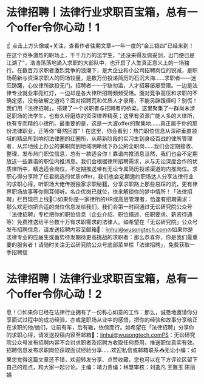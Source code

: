 # 法律招聘丨法律行业求职百宝箱，总有一个offer令你心动！1

☝ 点击上方头像或+关注，查看作者往期文章~一年一度的“金三银四”已经来到！在这个竞争激烈的职场上，千千万万的法学生，“还没来得及佩妥剑，出门便已是江湖了”，浩浩荡荡地涌入求职的大部队中，也开启了人生真正意义上的一场独行。在数百万求职者激烈竞争的浪潮下，是大企业和小公司招聘岗位的锐减，是职场萌新与资深求职人的同场较量，是数万份投递简历的石沉大海......求职者——迷茫踌躇，心仪律所欲投无门。招聘者——宁缺勿滥，人才招募屡屡受限。一边是法律专业就业率亮红灯，一边却是各大律所招聘频频受阻。面对竞争高压和求职的不确定感，没有破解之道吗？面对招聘荒和优质人才录用，不能另辟蹊径吗？别慌！我们用「法律招聘」，搭建了一个求职者与招聘者的桥梁。这里聚集了一群尚未涉足职场的法学生，也有久经磨练的资深律界精英；这里有资源广能人多的大律所，也有专而精的小律所。最重要的是，这是一大波offer的聚集地......真正属于你的那份法律职业，正等你“蓦然回首”！在这里，你会看到：热门职位信息从深耕垂直领域的精品所到响彻法律圈的红圈所，从萌新阶段的实习生到身经百战的律所管理者，从异地线上办公的兼职岗到地域明晰线下办公的全职岗......我们会定期接收、整理、发布热门职位信息，总有一款适合你！靠谱内推消息当然，我们也会不定期放送一些靠谱的职位内推消息。我们会根据律所招聘需求，从与无讼深度合作的优质律所中，精选适合岗位，不定期推送带有无讼专属简历投递渠道的内推岗位。求职心得分享除了任君挑选的优质offer，我们也会定期邀约职场达人分享法律行业的求职心得，听职场大佬传授独家求职秘籍，分享求职路上那些易踩的坑，更有律界职场故事等你侧耳倾听。名企优岗已就位，快来解锁你的梦中情所！「法律招聘」栏目现已上线📣◎如果你是一家律所的HR或高层管理者，恰逢有招聘需求：那么欢迎你把合适的岗位信息发给我们，我们会第一时间通过无讼研究院公众号「法律招聘」专栏把你的职位信息（企业介绍、职位描述、任职要求、薪资待遇等）免费推送给平台数十万有求职需求的法律人。如希望在「无讼研究院」公众号发布招聘信息，请发送招聘内容至邮箱📧：linhui@wusongtech.com◎如果你是法律专业的应届生或蓄势待发期待更高挑战的求职者：那么恭喜你，你是我们最重要的服务者！请随时关注无讼研究院公众号底部菜单栏「法律招聘」，免费获取一手招聘信

# 法律招聘丨法律行业求职百宝箱，总有一个offer令你心动！2

息！◎如果你已经在法律行业拥有了一份称心如意的工作：那么，诚恳地邀请你分享面试过程中的成功经验，亦或是职场从业中的感悟，把你的经验和故事分享给正在求职的他/她们，让前有车，后有辙，依傍而行。如希望在「法律招聘」分享你的求职心得，请发送投稿内容至邮箱📧：linhui@wusongtech.comPS：无讼研究院公众号发布招聘内容不会对求职者及招聘方收取任何费用，推送职位真实有效。招聘信息发布求职岗位获取面试经验分享......欢迎私信或邮箱联系📥无讼小编：如果您觉得这篇文章还不错，欢迎转发分享、点赞收藏，您也可以在下方评论区留下自己的观点，和大家一起讨论。主编：靖力责编：林慧审核：刘逸凡 王雅玉 陈丽娟 

